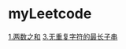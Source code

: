 # myLeetcode
[1.两数之和](https://github.com/Zhaohl2019/myLeetcode/blob/master/1.%E4%B8%A4%E6%95%B0%E4%B9%8B%E5%92%8C.txt)
[3.无重复字符的最长子串](https://github.com/Zhaohl2019/myLeetcode/blob/master/3.%E6%97%A0%E9%87%8D%E5%A4%8D%E5%AD%97%E7%AC%A6%E7%9A%84%E6%9C%80%E9%95%BF%E5%AD%90%E4%B8%B2.txt)
